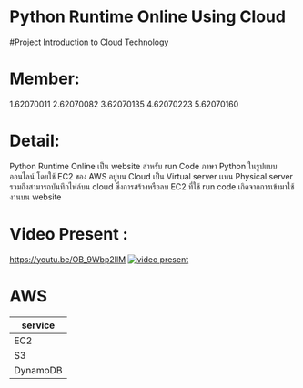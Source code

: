 # Python Runtime Online Using Cloud
#Project Introduction to Cloud Technology

# Member:
1.62070011
2.62070082
3.62070135
4.62070223
5.62070160

# Detail: 
Python Runtime Online เป็น website สำหรับ run Code ภาษา Python ในรูปแบบออนไลน์ โดยใช้ EC2 ของ AWS อยู่บน Cloud เป็น Virtual server เเทน Physical server รวมถึงสามารถบันทึกไฟล์บน cloud ซึ่งการสร้างหรือลบ EC2 ที่ใช้ run code เกิดจากการเข้ามาใช้งานบน website

# Video Present : 
https://youtu.be/OB_9Wbp2IlM
[![video present](https://imgur.com/OETx7LZ)](https://youtu.be/OB_9Wbp2IlM)


# AWS
 |     service    |
 | ---------------|
 |       EC2      |
 |       S3       |
 |    DynamoDB    |

